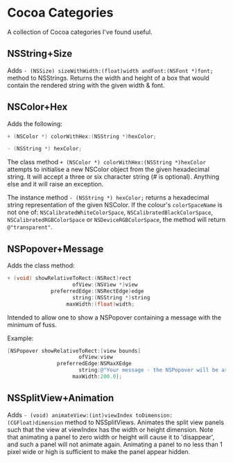 # Cocoa Categories
A collection of Cocoa categories I've found useful.

## NSString+Size
Adds `- (NSSize) sizeWithWidth:(float)width andFont:(NSFont *)font;` method to NSStrings. Returns the width and height of a box that would contain the rendered string with the given width & font.

## NSColor+Hex
Adds the following:

```ObjectiveC
+ (NSColor *) colorWithHex:(NSString *)hexColor;

- (NSString *) hexColor;
```

The class method `+ (NSColor *) colorWithHex:(NSString *)hexColor` attempts to initialise a new NSColor object from the given hexadecimal string. It will accept a three or six character string (# is optional). Anything else and it will raise an exception.

The instance method `- (NSString *) hexColor;` returns a hexadecimal string representation of the given NSColor. If the colour's `colorSpaceName` is not one of: `NSCalibratedWhiteColorSpace`, `NSCalibratedBlackColorSpace`, `NSCalibratedRGBColorSpace` or `NSDeviceRGBColorSpace`, the method will return `@"transparent"`.

## NSPopover+Message
Adds the class method:

```ObjectiveC
+ (void) showRelativeToRect:(NSRect)rect
                     ofView:(NSView *)view
              preferredEdge:(NSRectEdge)edge
                     string:(NSString *)string
                   maxWidth:(float)width;
```

Intended to allow one to show a NSPopover containing a message with the minimum of fuss.

Example:

```ObjectiveC
[NSPopover showRelativeToRect:[view bounds]
                       ofView:view
                preferredEdge:NSMaxXEdge
                       string:@"Your message - the NSPopover will be as tall as required depending on your given maxWidth"
                     maxWidth:200.0];
```

## NSSplitView+Animation

Adds `- (void) animateView:(int)viewIndex toDimension:(CGFloat)dimension` method to NSSplitViews. Animates the split view panels such that the view at viewIndex has the width or height dimension. Note that animating a panel to zero width or height will cause it to 'disappear', and such a panel will not animate again. Animating a panel to no less than 1 pixel wide or high is sufficient to make the panel appear hidden.
